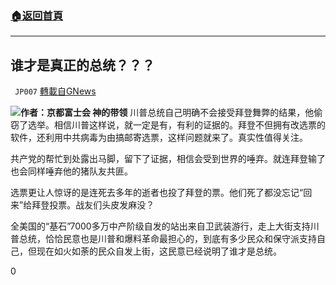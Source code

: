 ###  [:house:返回首頁](https://github.com/ourhimalayas/txt)
---

## 谁才是真正的总统？？？
` JP007` [轉載自GNews](https://gnews.org/zh-hans/540275/)

![]()![](https://gnews-media-offload.s3.amazonaws.com/wp-content/uploads/2020/11/09064213/%E8%B0%81%E6%89%8D%E6%98%AF%E7%9C%9F%E6%AD%A3%E7%9A%84%E6%80%BB%E7%BB%9F%EF%BC%9F%EF%BC%9F%EF%BC%9F.png)**作者：京都富士会 神的带领**
川普总统自己明确不会接受拜登舞弊的结果，他偷窃了选举。相信川普这样说，就一定是有，有利的证据的。拜登不但拥有改选票的软件，还利用中共病毒为由搞邮寄选票，这样问题就来了。真实性值得关注。

共产党的帮忙到处露出马脚，留下了证据，相信会受到世界的唾弃。就连拜登输了也会同样唾弃他的猪队友共匪。

选票更让人惊讶的是连死去多年的逝者也投了拜登的票。他们死了都没忘记“回来”给拜登投票。战友们头皮发麻没？

全美国的“基石”7000多万中产阶级自发的站出来自卫武装游行，走上大街支持川普总统，恰恰民意也是川普和爆料革命最担心的，到底有多少民众和保守派支持自己，但现在如火如荼的民众自发上街，这民意已经说明了谁才是总统。

0
